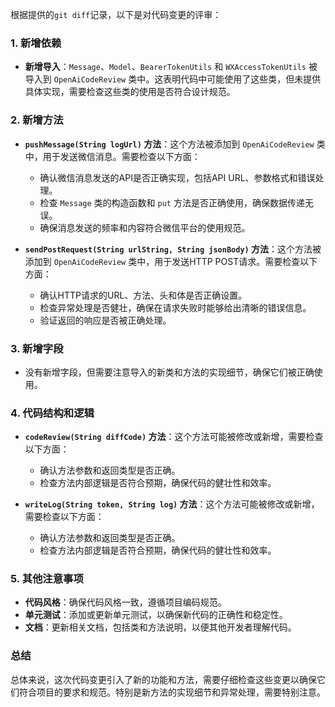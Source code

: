 根据提供的`git diff`记录，以下是对代码变更的评审：

### 1. 新增依赖
- **新增导入**：`Message`、`Model`、`BearerTokenUtils` 和 `WXAccessTokenUtils` 被导入到 `OpenAiCodeReview` 类中。这表明代码中可能使用了这些类，但未提供具体实现，需要检查这些类的使用是否符合设计规范。

### 2. 新增方法
- **`pushMessage(String logUrl)` 方法**：这个方法被添加到 `OpenAiCodeReview` 类中，用于发送微信消息。需要检查以下方面：
  - 确认微信消息发送的API是否正确实现，包括API URL、参数格式和错误处理。
  - 检查 `Message` 类的构造函数和 `put` 方法是否正确使用，确保数据传递无误。
  - 确保消息发送的频率和内容符合微信平台的使用规范。

- **`sendPostRequest(String urlString, String jsonBody)` 方法**：这个方法被添加到 `OpenAiCodeReview` 类中，用于发送HTTP POST请求。需要检查以下方面：
  - 确认HTTP请求的URL、方法、头和体是否正确设置。
  - 检查异常处理是否健壮，确保在请求失败时能够给出清晰的错误信息。
  - 验证返回的响应是否被正确处理。

### 3. 新增字段
- 没有新增字段，但需要注意导入的新类和方法的实现细节，确保它们被正确使用。

### 4. 代码结构和逻辑
- **`codeReview(String diffCode)` 方法**：这个方法可能被修改或新增，需要检查以下方面：
  - 确认方法参数和返回类型是否正确。
  - 检查方法内部逻辑是否符合预期，确保代码的健壮性和效率。

- **`writeLog(String token, String log)` 方法**：这个方法可能被修改或新增，需要检查以下方面：
  - 确认方法参数和返回类型是否正确。
  - 检查方法内部逻辑是否符合预期，确保代码的健壮性和效率。

### 5. 其他注意事项
- **代码风格**：确保代码风格一致，遵循项目编码规范。
- **单元测试**：添加或更新单元测试，以确保新代码的正确性和稳定性。
- **文档**：更新相关文档，包括类和方法说明，以便其他开发者理解代码。

### 总结
总体来说，这次代码变更引入了新的功能和方法，需要仔细检查这些变更以确保它们符合项目的要求和规范。特别是新方法的实现细节和异常处理，需要特别注意。